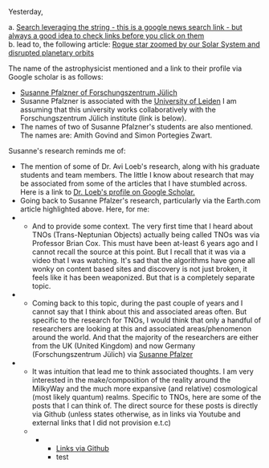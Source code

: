 Yesterday, 

a. [Search leveraging the string - this is a google news search link - but always a good idea to check links before you click on them](https://www.google.com/search?sca_esv=32e73b67f33f8410&q=earth+com+trans+neptunian+object&tbm=nws&source=lnms&fbs=AEQNm0Aa4sjWe7Rqy32pFwRj0UkWd8nbOJfsBGGB5IQQO6L3J7pRxUp2pI1mXV9fBsfh39Jw_Y7pXPv6W9UjIXzt09-Y-RVsUQytO3H9U9unQ4zjSmyc1am7RU9IOaZeZLN-vxqOLRVgtOkNIBInceOOInHD1Vy8A8dMZkK6qsEDDgBo37uamqwPID1ktpoxri6hURFY-RftoYl5J3cAxl4SOYvmGkrX6Q&sa=X&ved=2ahUKEwiT34uux4mKAxXUv4kEHYvDKEIQ0pQJegQIFBAB&biw=1137&bih=567&dpr=2.25)  
b. lead to, the following article: [Rogue star zoomed by our Solar System and disrupted planetary orbits](https://www.earth.com/news/rogue-star-zoomed-by-our-solar-system-disrupted-planetary-orbits-stretched-edges/) 

The name of the astrophysicist mentioned and a link to their profile via Google scholar is as follows: 
- [Susanne Pfalzner of Forschungszentrum Jülich](https://scholar.google.com/citations?hl=en&user=dplYCPwAAAAJ&view_op=list_works&citft=1&citft=3&email_for_op=adeelnkhan%40gmail.com&sortby=pubdate)
- Susanne Pfalzner is associated with the [University of Leiden](https://www.universiteitleiden.nl/en) I am assuming that this university works collaboratively with the Forschungszentrum Jülich institute (link is below).
- The names of two of Susanne Pfalzner's students are also mentioned. The names are: Amith Govind and Simon Portegies Zwart.

Susanne's research reminds me of: 
- The mention of some of Dr. Avi Loeb's research, along with his graduate students and team members. The little I know about research that may be associated from some of the articles that I have stumbled across. Here is a link to [Dr. Loeb's profile on Google Scholar.](https://scholar.google.com/citations?hl=en&user=CvQxOmwAAAAJ&view_op=list_works&citft=1&citft=3&email_for_op=adeelnkhan%40gmail.com&sortby=pubdate)
- Going back to Susanne Pfalzer's research, particularly via the Earth.com article highlighted above. Here, for me: 
- - And to provide some context. The very first time that I heard about TNOs (Trans-Neptunian Objects) actually being called TNOs was via Professor Brian Cox. This must have been at-least 6 years ago and I cannot recall the source at this point. But I recall that it was via a video that I was watching. It's sad that the algorithms have gone all wonky on content based sites and discovery is not just broken, it feels like it has been weaponized. But that is a completely separate topic.
- -  Coming back to this topic, during the past couple of years and I cannot say that I think about this and associated areas often. But specific to the research for TNOs, I would think that only a handful of researchers are looking at this and associated areas/phenomenon around the world. And that the majority of the researchers are either from the UK (United Kingdom) and now Germany (Forschungszentrum Jülich) via [Susanne Pfalzer](https://www.fz-juelich.de/en/@@search?SearchableText=Susanne%20Pfalzner&active=relevance&allow_local=false&group_select=0&local=false)
- - It was intuition that lead me to think associated thoughts. I am very interested in the make/composition of the reality around the MilkyWay and the much more expansive (and relative) cosmological (most likely quantum) realms. Specific to TNOs, here are some of the posts that I can think of. The direct source for these posts is directly via Github (unless states otherwise, as in links via Youtube and external links that I did not provision e.t.c)
  - - - [Links via Github](https://github.com/stellardreams/stellardreams.github.io/tree/master/_posts)
      - test
